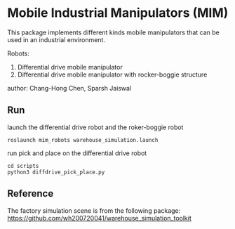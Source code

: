 # Mobile Industrial Manipulators (MIM)
This package implements different kinds mobile manipulators that can be used in an industrial environment.  

Robots:
1. Differential drive mobile manipulator
2. Differential drive mobile manipulator with rocker-boggie structure

author: Chang-Hong Chen, Sparsh Jaiswal

## Run
launch the differential drive robot and the roker-boggie robot
```
roslaunch mim_robots warehouse_simulation.launch
```
run pick and place on the differential drive robot
```
cd scripts
python3 diffdrive_pick_place.py
```

## Reference 
The factory simulation scene is from the following package:  
https://github.com/wh200720041/warehouse_simulation_toolkit
